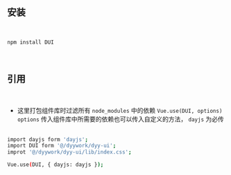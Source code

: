 ## 安装

<br/>

```bash
npm install DUI
```

<br/>

## 引用

<br/>

- 这里打包组件库时过滤所有 `node_modules` 中的依赖 `Vue.use(DUI, options)` `options` 传入组件库中所需要的依赖也可以传入自定义的方法， `dayjs` 为必传  
  <br/>

```bash
import dayjs form 'dayjs';
import DUI form '@/dyywork/dyy-ui';
improt '@/dyywork/dyy-ui/lib/index.css';

Vue.use(DUI, { dayjs: dayjs });
```
